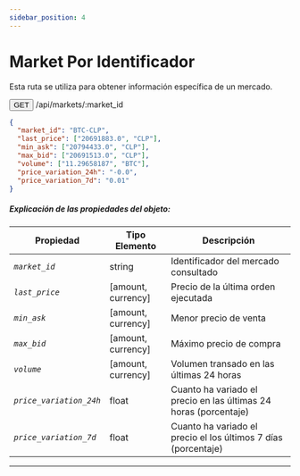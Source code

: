 ```yaml
---
sidebar_position: 4
---
```


# Market Por Identificador

Esta ruta se utiliza para obtener información específica de un mercado.

<button>GET</button> /api/markets/:market_id

```json
{
  "market_id": "BTC-CLP",
  "last_price": ["20691883.0", "CLP"],
  "min_ask": ["20794433.0", "CLP"],
  "max_bid": ["20691513.0", "CLP"],
  "volume": ["11.29658187", "BTC"],
  "price_variation_24h": "-0.0",
  "price_variation_7d": "0.01"
}
```

##### Explicación de las propiedades del objeto:

| Propiedad                                   | Tipo Elemento      | Descripción                                                      |
| ------------------------------------------- | ------------------ | ---------------------------------------------------------------- |
| <code><var>market_id</var></code>           | string             | Identificador del mercado consultado                             |
| <code><var>last_price</var></code>          | [amount, currency] | Precio de la última orden ejecutada                              |
| <code><var>min_ask</var></code>             | [amount, currency] | Menor precio de venta                                            |
| <code><var>max_bid</var></code>             | [amount, currency] | Máximo precio de compra                                          |
| <code><var>volume</var></code>              | [amount, currency] | Volumen transado en las últimas 24 horas                         |
| <code><var>price_variation_24h</var></code> | float              | Cuanto ha variado el precio en las últimas 24 horas (porcentaje) |
| <code><var>price_variation_7d</var></code>  | float              | Cuanto ha variado el precio el los últimos 7 días (porcentaje)   |

---
